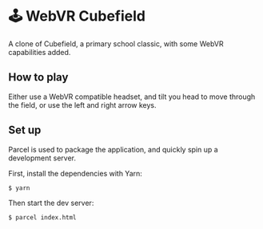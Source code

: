 # 🕹 WebVR Cubefield

A clone of Cubefield, a primary school classic, with some WebVR capabilities added. 

## How to play
Either use a WebVR compatible headset, and tilt you head to move through the field, or use the left and right arrow keys.

## Set up
Parcel is used to package the application, and quickly spin up a development server.

First, install the dependencies with Yarn:

```
$ yarn
```

Then start the dev server:

```
$ parcel index.html
```